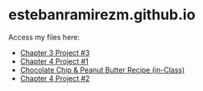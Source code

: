 # estebanramirezm.github.io
Access my files here:
* [Chapter 3 Project #3](https://estebanramirezm.github.io/chapter3/project3/default.html)
* [Chapter 4 Project #1](https://estebanramirezm.github.io/chapter04/project1/ch04-proj01.html)
* [Chocolate Chip & Peanut Butter Recipe (in-Class)](https://estebanramirezm.github.io/classProjects/Cookie%20Website%20(in-Class))
* [Chapter 4 Project #2](https://estebanramirezm.github.io/chapter04/project2/ch04-proj02.html)
